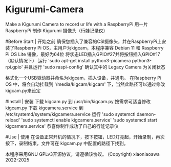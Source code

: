 # Kigurumi-Camera 
Make a Kigurumi Camera to record ur life with a RaspberryPi 
用一片 RaspberryPi 制作 Kigurumi 摄像头（行娃记录仪） 
 
#Before Start | 开始之前 
确保您插入了兼容的CSI摄像头，并在RaspberryPi上安装了Raspberry Pi OS，主用户为kigcam，本程序兼容 Debian 11 和 Raspberry Pi OS Lite 镜像，最好为64位 
将状态LED插入GPIO#27并将按钮插入GPIO#17（默认情况下） 
运行 
'sudo apt-get install python3-picamera python3-rpi.gpio' 
并且运行 
'sudo raspi-config' 
确认其中的 Legacy Camera 为关闭状态 
 
格式化一个USB驱动器并命名为kigcam，插入设备，并通电。 
在Raspberry Pi OS 中，将会自动挂载到 '/media/kigcam/kigcam' 下，当然此路径可以通过修改kigcam.py来设定 
 
 
#Install | 安装 
下载 kigcam.py 到 /usr/bin/kigcam.py 
按需求可适当修改kigcam.py 
下载 kigcamera.service 到 /etc/systemd/system/kigcamera.service 
运行 
'sudo systemctl daemon-reload' 
'sudo systemctl enable kigcamera.service' 
'sudo systemctl start kigcamera.service' 
恭喜你制作成功了自己的行娃记录仪 
 
#Use | 使用 
在设备正常开机的情况下，按下按钮，LED灯亮起，开始录制，再次按下，录制结束，文件可在 kigcam.py 中配置的路径下找到。 


本程序采用GNU GPLv3开源协议，请遵循该协议。
(Copyright) xiaoniaoawa 2022-2025
